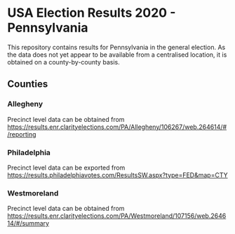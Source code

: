# USA Election Results 2020 - Pennsylvania

This repository contains results for Pennsylvania in the general election. As the data does not yet appear 
to be available from a centralised location, it is obtained on a county-by-county basis.

## Counties
### Allegheny
Precinct level data can be obtained from https://results.enr.clarityelections.com/PA/Allegheny/106267/web.264614/#/reporting

### Philadelphia
Precinct level data can be exported from https://results.philadelphiavotes.com/ResultsSW.aspx?type=FED&map=CTY

### Westmoreland
Precinct level data can be obtained from https://results.enr.clarityelections.com/PA/Westmoreland/107156/web.264614/#/summary 